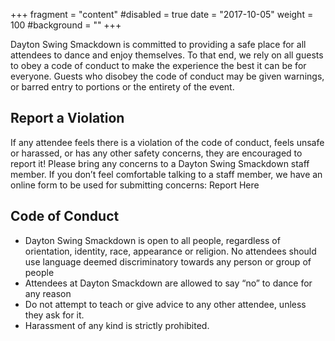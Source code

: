 +++
fragment = "content"
#disabled = true
date = "2017-10-05"
weight = 100
#background = ""
+++

Dayton Swing Smackdown is committed to providing a safe place for all attendees to dance and enjoy themselves.  To that end, we rely on all guests to obey a code of conduct to make the experience the best it can be for everyone.  Guests who disobey the code of conduct may be given warnings, or barred entry to portions or the entirety of the event.

## Report a Violation

If any attendee feels there is a violation of the code of conduct, feels unsafe or harassed, or has any other safety concerns, they are encouraged to report it!  Please bring any concerns to a Dayton Swing Smackdown staff member.  If you don’t feel comfortable talking to a staff member, we have an online form to be used for submitting concerns: Report Here

## Code of Conduct

* Dayton Swing Smackdown is open to all people, regardless of orientation, identity, race, appearance or religion.  No attendees should use language deemed discriminatory towards any person or group of people
* Attendees at Dayton Smackdown are allowed to say “no” to dance for any reason
* Do not attempt to teach or give advice to any other attendee, unless they ask for it.
* Harassment of any kind is strictly prohibited.


